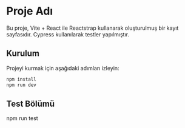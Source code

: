 # Proje Adı
Bu proje, Vite + React ile Reactstrap kullanarak oluşturulmuş bir kayıt sayfasıdır. Cypress kullanılarak testler yapılmıştır.

## Kurulum
Projeyi kurmak için aşağıdaki adımları izleyin:

```bash
npm install
npm run dev
```

## Test Bölümü
npm run test

